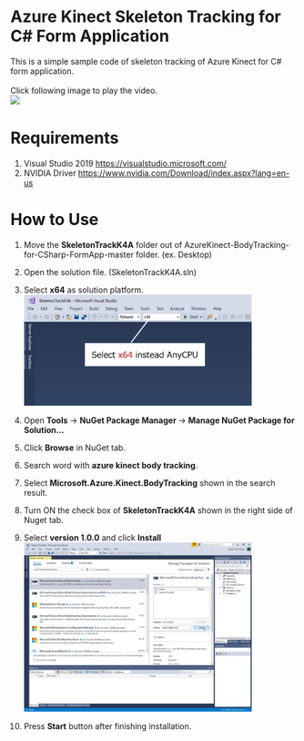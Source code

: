 

# Azure Kinect Skeleton Tracking for C# Form Application
This is a simple sample code of skeleton tracking of Azure Kinect for C# form application.<br>
<br>
Click following image to play the video.
<br>
[![](https://img.youtube.com/vi/WVHB0FR52KI/0.jpg)](https://www.youtube.com/watch?v=WVHB0FR52KI)

# Requirements
1) Visual Studio 2019 https://visualstudio.microsoft.com/
2)  NVIDIA Driver https://www.nvidia.com/Download/index.aspx?lang=en-us

# How to Use
1) Move the <b>SkeletonTrackK4A</b> folder out of AzureKinect-BodyTracking-for-CSharp-FormApp-master folder. (ex. Desktop)
2) Open the solution file. (SkeletonTrackK4A.sln) <br>
3) Select <b>x64</b> as solution platform. <br> 
   <img src="https://github.com/TakashiYoshinaga/AzureKinect-BodyTracking-for-CSharp-FormApp/blob/master/image/01.png" alt="" width="400"><br>
4) Open <b>Tools</b> -> <b>NuGet Package Manager</b> -> <b>Manage NuGet Package for Solution...</b><br>
5) Click <b>Browse</b> in NuGet tab. <br>
6) Search word with <b>azure kinect body tracking</b>. <br>
7) Select <b>Microsoft.Azure.Kinect.BodyTracking</b> shown in the search result.<br>
8) Turn ON the check box of <b>SkeletonTrackK4A</b> shown in the right side of Nuget tab.<br>
9) Select <b>version 1.0.0</b> and click <b>Install</b><br>
 <img src="https://github.com/TakashiYoshinaga/AzureKinect-BodyTracking-for-CSharp-FormApp/blob/master/image/02.jpg" alt="" width="400"><br>

4) Press <b>Start</b> button after finishing installation.
